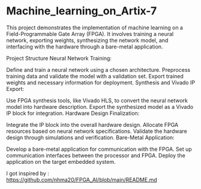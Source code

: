 # Machine_learning_on_Artix-7
This project demonstrates the implementation of machine learning on a Field-Programmable Gate Array (FPGA).
It involves training a neural network, exporting weights, synthesizing the network model, and interfacing with the hardware through a bare-metal application.

Project Structure
Neural Network Training:

Define and train a neural network using a chosen architecture.
Preprocess training data and validate the model with a validation set.
Export trained weights and necessary information for deployment.
Synthesis and Vivado IP Export:

Use FPGA synthesis tools, like Vivado HLS, to convert the neural network model into hardware description.
Export the synthesized model as a Vivado IP block for integration.
Hardware Design Finalization:

Integrate the IP block into the overall hardware design.
Allocate FPGA resources based on neural network specifications.
Validate the hardware design through simulations and verification.
Bare-Metal Application:

Develop a bare-metal application for communication with the FPGA.
Set up communication interfaces between the processor and FPGA.
Deploy the application on the target embedded system.

I got inspired by : https://github.com/nhma20/FPGA_AI/blob/main/README.md
